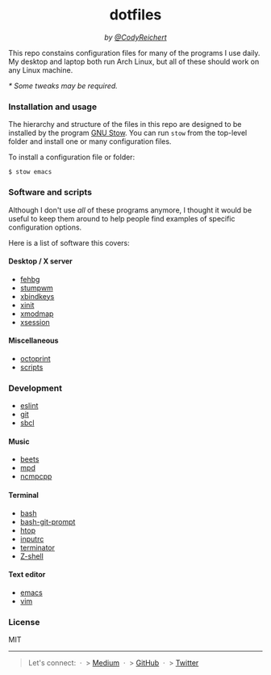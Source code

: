 <div align="center">
  <h1>dotfiles</h1>
  <i>
    
   by [@CodyReichert](https://codys.club)
    
  </i>
</div>

This repo constains configuration files for many of the programs I use
daily. My desktop and laptop both run Arch Linux, but all of these
should work on any Linux machine.

_\* Some tweaks may be required._

### Installation and usage

The hierarchy and structure of the files in this repo are designed to
be installed by the program [GNU
Stow](https://www.gnu.org/software/stow/). You can run `stow` from the
top-level folder and install one or many configuration files.

To install a configuration file or folder:

```
$ stow emacs
```

### Software and scripts

Although I don't use _all_ of these programs anymore, I thought it
would be useful to keep them around to help people find examples of
specific configuration options.

Here is a list of software this covers:

#### Desktop / X server

- [fehbg](http://feh.finalrewind.org/)
- [stumpwm](https://stumpwm.github.io/)
- [xbindkeys](http://www.nongnu.org/xbindkeys/xbindkeys.html)
- [xinit](http://www.x.org/archive/X11R7.5/doc/man/man1/xinit.1.html)
- [xmodmap](http://www.x.org/archive/X11R6.8.2/doc/xmodmap.1.html)
- [xsession](https://wiki.debian.org/Xsession)

#### Miscellaneous

- [octoprint](https://octoprint.org/)
- [scripts](http://github.com/CodyReichert/dotfiles/scripts)

### Development

- [eslint](http://eslint.org/)
- [git](http://git-scm.com/)
- [sbcl](http://www.sbcl.org/)

#### Music

- [beets](http://beets.radbox.org/)
- [mpd](http://www.musicpd.org/)
- [ncmpcpp](http://ncmpcpp.rybczak.net/)

#### Terminal

- [bash](https://savannah.gnu.org/git/?group=bash)
- [bash-git-prompt](https://github.com/magicmonty/bash-git-prompt)
- [htop](http://hisham.hm/htop/)
- [inputrc](http://github.com/dotfiles/inputrc)
- [terminator](https://launchpad.net/terminator)
- [Z-shell](http://www.zsh.org/)

#### Text editor

- [emacs](https://www.gnu.org/software/emacs/)
- [vim](http://www.vim.org/)

### License

MIT

---

> Let's connect: &nbsp;&middot;&nbsp; > [Medium](http://medium.com/@CodyReichert) &nbsp;&middot;&nbsp; > [GitHub](https://github.com/assertible) &nbsp;&middot;&nbsp; > [Twitter](https://twitter.com/CodyReichert)
